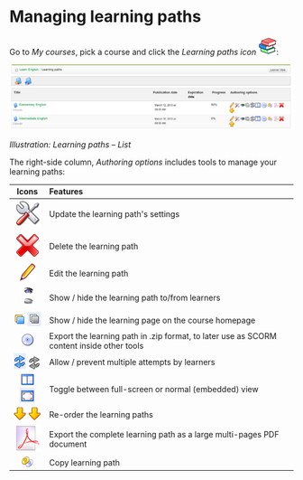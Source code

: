# Managing learning paths

Go to _My courses_, pick a course and click the _Learning paths icon_ ![](../../.gitbook/assets/graphics36.png):

![](../../.gitbook/assets/graphics38.png)

_Illustration: Learning paths – List_

The right-side column, _Authoring options_ includes tools to manage your learning paths:

| Icons | Features |
| :---: | :--- |
| ![](../../.gitbook/assets/images101.png) | Update the learning path's settings |
| ![](../../.gitbook/assets/images102%20%281%29.png) | Delete the learning path |
| ![](../../.gitbook/assets/graphics37.png) | Edit the learning path |
| ![](../../.gitbook/assets/images104%20%281%29.png) ![](../../.gitbook/assets/images105%20%281%29.png) | Show / hide the learning path to/from learners |
| ![](../../.gitbook/assets/images106%20%281%29.png) ![](../../.gitbook/assets/images107%20%281%29.png) | Show / hide the learning page on the course homepage |
| ![](../../.gitbook/assets/images108%20%281%29.png) | Export the learning path in .zip format, to later use as SCORM content inside other tools |
| ![](../../.gitbook/assets/images109%20%281%29.png) ![](../../.gitbook/assets/images110%20%281%29.png) | Allow / prevent multiple attempts by learners |
| ![](../../.gitbook/assets/graphics362.png) ![](../../.gitbook/assets/images111%20%281%29.png) | Toggle between full-screen or normal \(embedded\) view |
| ![](../../.gitbook/assets/graphics39.png) ![](../../.gitbook/assets/graphics42.png) | Re-order the learning paths |
| ![](../../.gitbook/assets/images114%20%281%29.png) | Export the complete learning path as a large multi-pages PDF document |
| ![](../../.gitbook/assets/graphics40.png) | Copy learning path |

